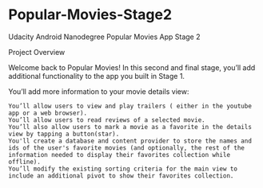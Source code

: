 # Popular-Movies-Stage2
Udacity Android Nanodegree Popular Movies App Stage 2

Project Overview

Welcome back to Popular Movies! In this second and final stage, you’ll add additional functionality to the app you built in Stage 1.

You’ll add more information to your movie details view:

    You’ll allow users to view and play trailers ( either in the youtube app or a web browser).
    You’ll allow users to read reviews of a selected movie.
    You’ll also allow users to mark a movie as a favorite in the details view by tapping a button(star).
    You'll create a database and content provider to store the names and ids of the user's favorite movies (and optionally, the rest of the information needed to display their favorites collection while offline).
    You’ll modify the existing sorting criteria for the main view to include an additional pivot to show their favorites collection.
